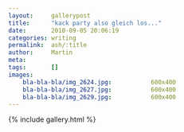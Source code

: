 ```yaml
---
layout:     gallerypost
title:      "kack party also gleich los..."
date:       2010-09-05 20:06:19
categories: writing
permalink:  ash/:title
author:     Martin
meta:
tags:       []
images:
    bla-bla-bla/img_2624.jpg:           600x400
    bla-bla-bla/img_2627.jpg:           600x400
    bla-bla-bla/img_2629.jpg:           600x400
---
```


{% include gallery.html %}
